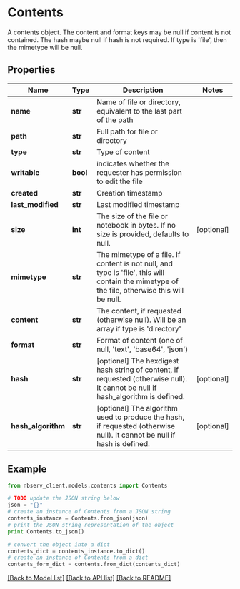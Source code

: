 # Contents

A contents object.  The content and format keys may be null if content is not contained. The hash maybe null if hash is not required.  If type is 'file', then the mimetype will be null.

## Properties

Name | Type | Description | Notes
------------ | ------------- | ------------- | -------------
**name** | **str** | Name of file or directory, equivalent to the last part of the path | 
**path** | **str** | Full path for file or directory | 
**type** | **str** | Type of content | 
**writable** | **bool** | indicates whether the requester has permission to edit the file | 
**created** | **str** | Creation timestamp | 
**last_modified** | **str** | Last modified timestamp | 
**size** | **int** | The size of the file or notebook in bytes. If no size is provided, defaults to null. | [optional] 
**mimetype** | **str** | The mimetype of a file.  If content is not null, and type is &#39;file&#39;, this will contain the mimetype of the file, otherwise this will be null. | 
**content** | **str** | The content, if requested (otherwise null).  Will be an array if type is &#39;directory&#39; | 
**format** | **str** | Format of content (one of null, &#39;text&#39;, &#39;base64&#39;, &#39;json&#39;) | 
**hash** | **str** | [optional] The hexdigest hash string of content, if requested (otherwise null). It cannot be null if hash_algorithm is defined. | [optional] 
**hash_algorithm** | **str** | [optional] The algorithm used to produce the hash, if requested (otherwise null). It cannot be null if hash is defined. | [optional] 

## Example

```python
from nbserv_client.models.contents import Contents

# TODO update the JSON string below
json = "{}"
# create an instance of Contents from a JSON string
contents_instance = Contents.from_json(json)
# print the JSON string representation of the object
print Contents.to_json()

# convert the object into a dict
contents_dict = contents_instance.to_dict()
# create an instance of Contents from a dict
contents_form_dict = contents.from_dict(contents_dict)
```
[[Back to Model list]](../README.md#documentation-for-models) [[Back to API list]](../README.md#documentation-for-api-endpoints) [[Back to README]](../README.md)


